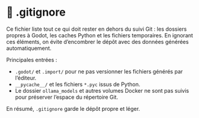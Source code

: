 # 🙈 .gitignore

Ce fichier liste tout ce qui doit rester en dehors du suivi Git : les dossiers propres à Godot, les caches Python et les fichiers temporaires. En ignorant ces éléments, on évite d’encombrer le dépôt avec des données générées automatiquement.

Principales entrées :
- `.godot/` et `.import/` pour ne pas versionner les fichiers générés par l’éditeur.
- `__pycache__/` et les fichiers `*.pyc` issus de Python.
- Le dossier `ollama_models` et autres volumes Docker ne sont pas suivis pour préserver l’espace du répertoire Git.

En résumé, `.gitignore` garde le dépôt propre et léger.
